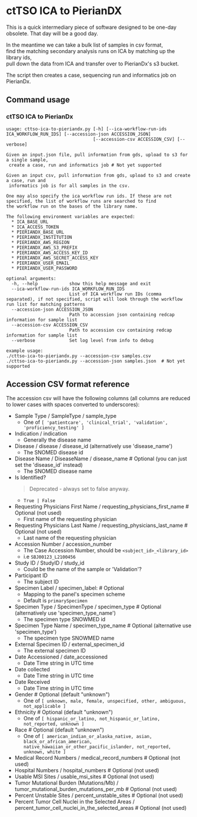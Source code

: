 # ctTSO ICA to PierianDX

This is a quick intermediary piece of software designed to be one-day obsolete.  That day will be a good day.  

In the meantime we can take a bulk list of samples in csv format,  
find the matching secondary analysis runs on ICA by matching up the library ids,  
pull down the data from ICA and transfer over to PierianDx's s3 bucket.  

The script then creates a case, sequencing run and informatics job on PierianDx.  

## Command usage

### ctTSO ICA to PierianDx

```
usage: cttso-ica-to-pieriandx.py [-h] [--ica-workflow-run-ids ICA_WORKFLOW_RUN_IDS] [--accession-json ACCESSION_JSON]
                                 [--accession-csv ACCESSION_CSV] [--verbose]

Given an input.json file, pull information from gds, upload to s3 for a single sample,
 create a case, run and informatics job # Not yet supported

Given an input csv, pull information from gds, upload to s3 and create a case, run and 
 informatics job is for all samples in the csv.  
 
One may also specify the ica workflow run ids. If these are not specified, the list of workflow runs are searched to find
the workflow run on the bases of the library name.  

The following environment variables are expected:
  * ICA_BASE_URL
  * ICA_ACCESS_TOKEN
  * PIERIANDX_BASE_URL
  * PIERIANDX_INSTITUTION
  * PIERIANDX_AWS_REGION
  * PIERIANDX_AWS_S3_PREFIX
  * PIERIANDX_AWS_ACCESS_KEY_ID
  * PIERIANDX_AWS_SECRET_ACCESS_KEY
  * PIERIANDX_USER_EMAIL
  * PIERIANDX_USER_PASSWORD

optional arguments:
  -h, --help            show this help message and exit
  --ica-workflow-run-ids ICA_WORKFLOW_RUN_IDS
                        List of ICA workflow run IDs (comma separated), if not specified, script will look through the workflow run list for matching patterns
  --accession-json ACCESSION_JSON
                        Path to accession json containing redcap information for sample list
  --accession-csv ACCESSION_CSV
                        Path to accession csv containing redcap information for sample list
  --verbose             Set log level from info to debug
  
example usage:
./cttso-ica-to-pieriandx.py --accession-csv samples.csv
./cttso-ica-to-pieriandx.py --accession-json samples.json  # Not yet supported
```


## Accession CSV format reference

The accession csv will have the following columns (all columns are reduced to lower cases with spaces converted to underscores):
* Sample Type / SampleType / sample_type
  * One of `[ 'patientcare', 'clinical_trial', 'validation', 'proficiency_testing' ]`
* Indication / indication
  * Generally the disease name
* Disease / disease / disease_id (alternatively use 'disease_name')
  * The SNOMED disease id
* Disease Name / DiseaseName / disease_name  # Optional (you can just set the 'disease_id' instead)
  * The SNOMED disease name
* Is Identified?
  > Deprecated - always set to false anyway.
  * `True | False`
* Requesting Physicians First Name / requesting_physicians_first_name  # Optional (not used)
  * First name of the requesting physician 
* Requesting Physicians Last Name / requesting_physicians_last_name  # Optional (not used)
  * Last name of the requesting physician 
* Accession Number / accession_number
  * The Case Accession Number, should be `<subject_id>_<library_id>`
  * i.e `SBJ00123_L2100456`
* Study ID / StudyID / study_id
  * Could be the name of the sample or 'Validation'?
* Participant ID
  * The subject ID
* Specimen Label / specimen_label:  # Optional
  * Mapping to the panel's specimen scheme
  * Default is `primarySpecimen`
* Specimen Type / SpecimenType / specimen_type  # Optional (alternatively use 'specimen_type_name')
  * The specimen type SNOWMED id
* Specimen Type Name / specimen_type_name  # Optional (alternative use 'specimen_type')
  * The specimen type SNOWMED name
* External Specimen ID / external_specimen_id
  * The external specimen ID
* Date Accessioned / date_accessioned
  * Date Time string in UTC time
* Date collected
  * Date Time string in UTC time
* Date Received
  * Date Time string in UTC time 
* Gender  # Optional (default "unknown")
  * One of `[ unknown, male, female, unspecified, other, ambiguous, not_applicable ]`
* Ethnicity # Optional (default "unknown")
  * One of `[ hispanic_or_latino, not_hispanic_or_latino, not_reported, unknown ]`
* Race       # Optional (default "unknown")
  * One of `[ american_indian_or_alaska_native, asian, black_or_african_american, native_hawaiian_or_other_pacific_islander, not_reported, unknown, white ]`
* Medical Record Numbers / medical_record_numbers  # Optional (not used) 
* Hospital Numbers / hospital_numbers  # Optional (not used)
* Usable MSI Sites / usable_msi_sites  # Optional (not used)
* Tumor Mutational Burden (Mutations/Mb) / tumor_mutational_burden_mutations_per_mb  # Optional (not used)
* Percent Unstable Sites / percent_unstable_sites  # Optional (not used)
* Percent Tumor Cell Nuclei in the Selected Areas / percent_tumor_cell_nuclei_in_the_selected_areas  # Optional (not used)